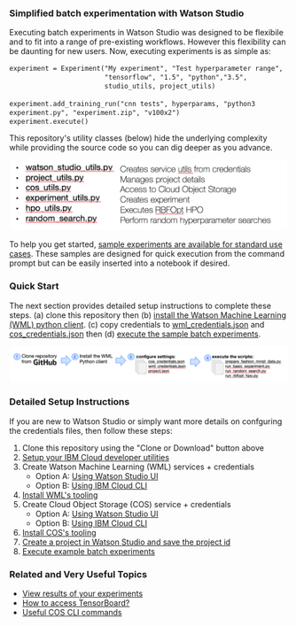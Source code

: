 <!--- [instructions: quick start](#Quick-Start)

[instructions: detailed](#Detailed-Setup-Instructions)-->

### Simplified batch experimentation with Watson Studio
Executing batch experiments in Watson Studio was designed to be flexibile and to fit into a range of pre-existing workflows. However this flexibility can be daunting for new users.  Now, executing experiments is as simple as:

```
experiment = Experiment("My experiment", "Test hyperparameter range",
                        "tensorflow", "1.5", "python","3.5",
                        studio_utils, project_utils)
                        
experiment.add_training_run("cnn tests", hyperparams, "python3 experiment.py", "experiment.zip", "v100x2")
experiment.execute()
```

This repository's utility classes (below) hide the underlying complexity while providing the source code so you can dig deeper as you advance.  

<p align="center">
  <img width=500 src="media/utils_explained.png?">
</p>

To help you get started, [sample experiments are available for standard use cases](../../wiki/Execute-example-batch-experiments).  These samples are designed for quick execution from the command prompt but can be easily inserted into a notebook if desired.

### Quick Start
The next section provides detailed setup instructions to complete these steps. (a) clone this repository then (b) [install the Watson Machine Learning (WML) python client](https://wml-api-pyclient-dev.mybluemix.net/).  (c)  copy credentials to [wml_credentials.json](settings/wml_credentials.json) and [cos_credentials.json](settings/cos_credentials.json) then (d) [execute the sample batch experiments]().

<p align="center">
  <img src="media/getting_started.png?">
</p>

### Detailed Setup Instructions
If you are new to Watson Studio or simply want more details on confguring the credentials files, then follow these steps:

1. Clone this repository using the "Clone or Download" button above
2. [Setup your IBM Cloud developer utilities](../../wiki/Setup-your-IBM-Cloud-developer-tools)
3. Create Watson Machine Learning (WML) services + credentials
   - Option A: [Using Watson Studio UI](../../wiki/Create-WML-service-via-ui)
   - Option B: [Using IBM Cloud CLI](../../wiki/Create-WML-service-via-CLI)
4. [Install WML's tooling](../../wiki/Install-WML's-tooling)
5. Create Cloud Object Storage (COS) service + credentials
   - Option A: [Using Watson Studio UI](../../wiki/Create-COS-service-via-ui)
   - Option B: [Using IBM Cloud CLI](../../wiki/Create-WML-service-via-CLI)
6. [Install COS's tooling](../../wiki/Install-COS-Python-library-and-CLI)
7. [Create a project in Watson Studio and save the project id](../../wiki/Create-new-project-then-save-the-project-id)
8. [Execute example batch experiments](../../wiki/Execute-example-batch-experiments)

### Related and Very Useful Topics
- [View results of your experiments](../../wiki/View-results-of-your-experiments)
- [How to access TensorBoard?](../../wiki/How-to-access-TensorBoard)
- [Useful COS CLI commands](../../wiki/Useful-COS-CLI-commands)
